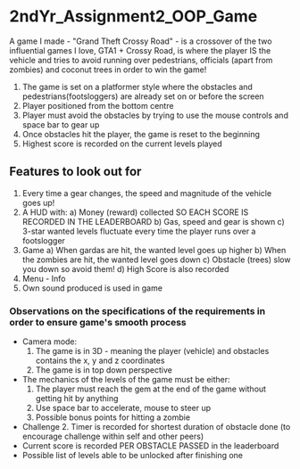 # 2ndYr_Assignment2_OOP_Game
A game I made - "Grand Theft Crossy Road" - is a crossover of the two influential games I love, GTA1 + Crossy Road, is where the player IS the vehicle and tries to avoid running over pedestrians, officials (apart from zombies) and coconut trees in order to win the game!

1. The game is set on a platformer style where the obstacles and pedestrians(footsloggers) are already set on or before the screen
2. Player positioned from the bottom centre 
3. Player must avoid the obstacles by trying to use the mouse controls and space bar to gear up
4. Once obstacles hit the player, the game is reset to the beginning
5. Highest score is recorded on the current levels played

## Features to look out for
1. Every time a gear changes, the speed and magnitude of the vehicle goes up!
2. A HUD with: 
a) Money (reward) collected SO EACH SCORE IS RECORDED IN THE LEADERBOARD
b) Gas, speed and gear is shown
c) 3-star wanted levels fluctuate every time the player runs over a footslogger
3. Game
a) When gardas are hit, the wanted level goes up higher
b) When the zombies are hit, the wanted level goes down
c) Obstacle (trees) slow you down so avoid them!
d) High Score is also recorded
4. Menu - Info
5. Own sound produced is used in game


### Observations on the specifications of the requirements in order to ensure game's smooth process
* Camera mode:
  1. The game is in 3D - meaning the player (vehicle) and obstacles contains the x, y and z coordinates
  2. The game is in top down perspective
* The mechanics of the levels of the game must be either:
  1. The player must reach the gem at the end of the game without getting hit by anything
  2. Use space bar to accelerate, mouse to steer up
  3. Possible bonus points for hitting a zombie
* Challenge
  2. Timer is recorded for shortest duration of obstacle done (to encourage challenge within self and other peers)
* Current score is recorded PER OBSTACLE PASSED in the leaderboard
* Possible list of levels able to be unlocked after finishing one

